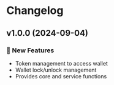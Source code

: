 # Changelog

## v1.0.0 (2024-09-04)

### 🚀 New Features

- Token management to access wallet
- Wallet lock/unlock management
- Provides core and service functions

